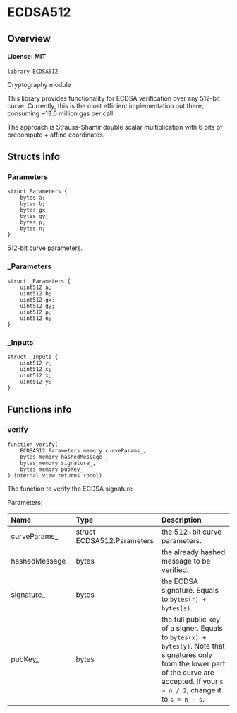 # ECDSA512

## Overview

#### License: MIT

```solidity
library ECDSA512
```

Cryptography module

This library provides functionality for ECDSA verification over any 512-bit curve. Currently,
this is the most efficient implementation out there, consuming ~13.6 million gas per call.

The approach is Strauss-Shamir double scalar multiplication with 6 bits of precompute + affine coordinates.
## Structs info

### Parameters

```solidity
struct Parameters {
	bytes a;
	bytes b;
	bytes gx;
	bytes gy;
	bytes p;
	bytes n;
}
```

512-bit curve parameters.
### _Parameters

```solidity
struct _Parameters {
	uint512 a;
	uint512 b;
	uint512 gx;
	uint512 gy;
	uint512 p;
	uint512 n;
}
```


### _Inputs

```solidity
struct _Inputs {
	uint512 r;
	uint512 s;
	uint512 x;
	uint512 y;
}
```


## Functions info

### verify

```solidity
function verify(
    ECDSA512.Parameters memory curveParams_,
    bytes memory hashedMessage_,
    bytes memory signature_,
    bytes memory pubKey_
) internal view returns (bool)
```

The function to verify the ECDSA signature


Parameters:

| Name           | Type                       | Description                                                                                                                                                                                |
| :------------- | :------------------------- | :----------------------------------------------------------------------------------------------------------------------------------------------------------------------------------------- |
| curveParams_   | struct ECDSA512.Parameters | the 512-bit curve parameters.                                                                                                                                                              |
| hashedMessage_ | bytes                      | the already hashed message to be verified.                                                                                                                                                 |
| signature_     | bytes                      | the ECDSA signature. Equals to `bytes(r) + bytes(s)`.                                                                                                                                      |
| pubKey_        | bytes                      | the full public key of a signer. Equals to `bytes(x) + bytes(y)`.  Note that signatures only from the lower part of the curve are accepted. If your `s > n / 2`, change it to `s = n - s`. |
